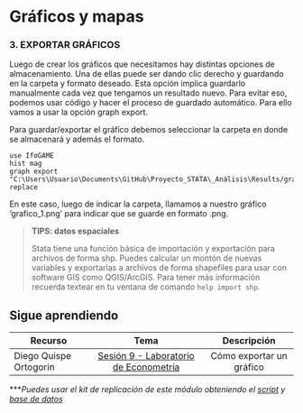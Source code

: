 # Gráficos y mapas

### 3. EXPORTAR GRÁFICOS

Luego de crear los gráficos que necesitamos hay distintas opciones de almacenamiento. Una de ellas puede ser dando clic derecho y guardando en la carpeta y formato deseado. Esta opción implica guardarlo manualmente cada vez que tengamos un resultado nuevo. Para evitar eso, podemos usar código y hacer el proceso de guardado automático. Para ello vamos a usar la opción graph export.

Para guardar/exportar el gráfico debemos seleccionar la carpeta en donde se almacenará y además el formato.

```
use IfoGAME
hist mag 
graph export "C:\Users\Usuario\Documents\GitHub\Proyecto_STATA\_Análisis\Results/grafico_1.png", replace
```

En este caso, luego de indicar la carpeta, llamamos a nuestro gráfico ‘grafico_1.png’ para indicar que se guarde en formato .png.

> **TIPS: datos espaciales**
>
> Stata tiene una función básica de importación y exportación para archivos de forma shp. Puedes calcular un montón de nuevas variables y exportarlas a archivos de forma shapefiles para usar con software GIS como QGIS/ArcGIS. 
> Para tener más información recuerda textear en tu ventana de comando `help import shp`.


## Sigue aprendiendo
| Recurso  | Tema | Descripción |
| ------------- |:-------------:|:-------------:|
| Diego Quispe Ortogorin | [Sesión 9 - Laboratorio de Econometría](https://youtu.be/W_lSyuOtW_U?t=560 "Sesión 9 - Laboratorio de Econometría") | Cómo exportar un gráfico |


****Puedes usar el kit de replicación de este módulo obteniendo el [script](https://github.com/EconPUCP/Stata/blob/main/_An%C3%A1lisis/Scripts/Gr%C3%A1ficos%20y%20mapas/3_exportar_gr%C3%A1fico.do "script") y [base de datos](https://github.com/EconPUCP/Stata/tree/main/_An%C3%A1lisis/Data "base de datos")* 

